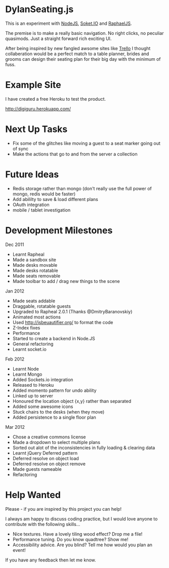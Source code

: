 DylanSeating.js
===============

This is an experiment with [NodeJS](http://nodejs.org/), [Soket.IO](http://socket.io/) and [RaphaelJS](http://raphaeljs.com/).

The premise is to make a really basic navigation. No right clicks, no peculiar quasimods. Just a straight forward rich exciting UI.

After being inspired by new fangled awsome sites like [Trello](http://trello.com) I thought collaberation would be a perfect match to a table planner, brides and grooms can design their seating plan for their big day with the minimum of fuss.

Example Site
============

I have created a free Heroku to test the product. 

http://digiguru.herokuapp.com/

Next Up Tasks
=============

 * Fix some of the glitches like moving a guest to a seat marker going out of sync
 * Make the actions that go to and from the server a collection

Future Ideas
============

 * Redis storage rather than mongo (don't really use the full power of mongo, redis would be faster)
 * Add abililty to save & load different plans
 * OAuth integration
 * mobile / tablet investigation
 
Development Milestones
======================


Dec 2011

 * Learnt Rapheal
 * Made a sandbox site
 * Made desks movable
 * Made desks rotatable
 * Made seats removable
 * Made toolbar to add / drag new things to the scene

Jan 2012

 * Made seats addable
 * Draggable, rotatable guests
 * Upgraded to Rapheal 2.0.1 (Thanks @DmitryBaranovskiy)
 * Animated most actions
 * Used http://jsbeuautifier.org/ to format the code
 * Z-Index fixes
 * Performance
 * Started to create a backend in Node.JS
 * General refactoring
 * Learnt socket.io

Feb 2012

 * Learnt Node
 * Learnt Mongo
 * Added Sockets.io integration
 * Released to Heroku
 * Added momento pattern for undo ability
 * Linked up to server
 * Honoured the location object {x,y} rather than separated
 * Added some awesome icons
 * Stuck chairs to the desks (when they move)
 * Added persistence to a single floor plan

Mar 2012

 * Chose a creative commons license
 * Made a dropdown to select multiple plans
 * Sorted out alot of the inconsistencies in fully loading & clearing data
 * Learnt jQuery Deferred pattern
 * Deferred resolve on object load
 * Deferred resolve on object remove
 * Made guests nameable
 * Refactoring

Help Wanted
===========

Please - if you are inspired by this project you can help!

I always am happy to discuss coding practice, but I would love anyone to contribute with the following skills...

 * Nice textures. Have a lovely tiling wood effect? Drop me a file!
 * Performance tuning. Do you know quadtree? Show me!
 * Accessibility advice. Are you blind? Tell me how would you plan an event!

If you have any feedback then let me know.

